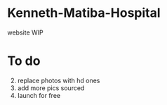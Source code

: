 # Kenneth-Matiba-Hospital
website WIP

# To do

2. replace photos with hd ones
3. add more pics sourced
4. launch for free
